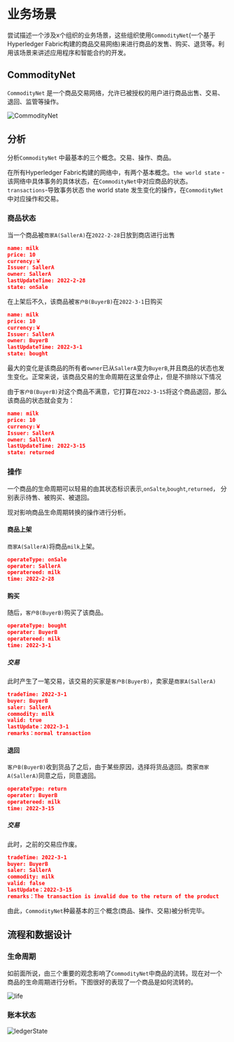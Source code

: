 # 业务场景

尝试描述一个涉及x个组织的业务场景，这些组织使用`CommodityNet`(一个基于Hyperledger Fabric构建的商品交易网络)来进行商品的发售、购买、退货等。利用该场景来讲述应用程序和智能合约的开发。

## CommodityNet

`CommodityNet` 是一个商品交易网络，允许已被授权的用户进行商品出售、交易、退回、监管等操作。

![CommodityNet ](https://gitee.com/shen_wenxin0510/readme-pictures/raw/master/notes/CommodityNet.png)

## 分析

分析`CommodityNet` 中最基本的三个概念。交易、操作、商品。

在所有Hyperledger Fabric构建的网络中，有两个基本概念。`the world state` - 该网络中具体事务的具体状态，在`CommodityNet`中对应商品的状态。`transactions`-导致事务状态 the world state 发生变化的操作，在`CommodityNet`中对应操作和交易。

### 商品状态

当一个商品被`商家A(SallerA)`在`2022-2-28`日放到商店进行出售

```json
name: milk
price: 10
currency:￥
Issuer: SallerA
owner: SallerA
lastUpdateTime: 2022-2-28
state: onSale
```

在上架后不久，该商品被`客户B(BuyerB)`在`2022-3-1`日购买

```json
name: milk
price: 10
currency:￥
Issuer: SallerA
owner: BuyerB
lastUpdateTime: 2022-3-1
state: bought
```

最大的变化是该商品的所有者`owner`已从`SallerA`变为`BuyerB`,并且商品的状态也发生变化。正常来说，该商品交易的生命周期在这里会停止，但是不排除以下情况

由于`客户B(BuyerB)`对这个商品不满意，它打算在`2022-3-15`将这个商品退回，那么该商品的状态就会变为：

```json
name: milk
price: 10
currency:￥
Issuer: SallerA
owner: SallerA
lastUpdateTime: 2022-3-15
state: returned
```

### 操作

一个商品的生命周期可以轻易的由其状态标识表示,`onSalte`,`bought`,`returned`， 分别表示待售、被购买、被退回。

现对影响商品生命周期转换的操作进行分析。

#### 商品上架

`商家A(SallerA)`将商品`milk`上架。

```json
operateType: onSale
operater: SallerA
operatereed: milk
time: 2022-2-28
```

#### 购买

随后，`客户B(BuyerB)`购买了该商品。

```json
operateType: bought
operater: BuyerB
operatereed: milk
time: 2022-3-1
```

##### 交易

此时产生了一笔交易，该交易的买家是`客户B(BuyerB)`，卖家是`商家A(SallerA)`

```json
tradeTime: 2022-3-1
buyer: BuyerB
saler: SallerA
commodity: milk
valid: true
lastUpdate：2022-3-1
remarks：normal transaction
```

#### 退回

`客户B(BuyerB)`收到货品了之后，由于某些原因，选择将货品退回。商家`商家A(SallerA)`同意之后，同意退回。

```json
operateType: return
operater: BuyerB
operatereed: milk
time: 2022-3-15
```

##### 交易

此时，之前的交易应作废。

```json
tradeTime: 2022-3-1
buyer: BuyerB
saler: SallerA
commodity: milk
valid: false
lastUpdate：2022-3-15
remarks：The transaction is invalid due to the return of the product
```

由此，`CommodityNet`种最基本的三个概念(商品、操作、交易)被分析完毕。

## 流程和数据设计

### 生命周期

如前面所说，由三个重要的观念影响了`CommodityNet`中商品的流转。现在对一个商品的生命周期进行分析。下图很好的表现了一个商品是如何流转的。

![life](https://gitee.com/shen_wenxin0510/readme-pictures/raw/master/life.png)

### 账本状态

![ledgerState](https://gitee.com/shen_wenxin0510/readme-pictures/raw/master/ledgerState.png)





